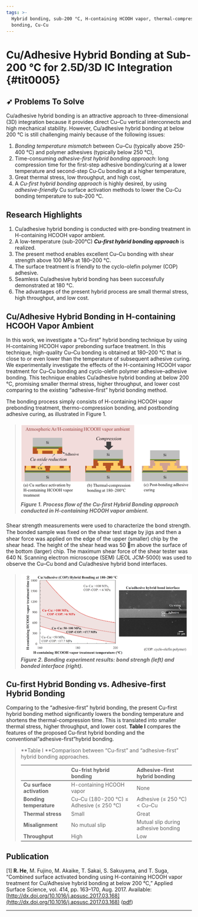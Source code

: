 ```yaml
---
tags: >-
  Hybrid bonding, sub-200 °C, H-containing HCOOH vapor, thermal-compression
  bonding, Cu-Cu
---
```


# Cu/Adhesive Hybrid Bonding at Sub-200 °C for 2.5D/3D IC Integration {#tit0005}

## ➶ Problems To Solve

Cu/adhesive hybrid bonding is an attractive approach to three-dimensional \(3D\) integration because it provides direct Cu–Cu vertical interconnects and high mechanical stability. However, Cu/adhesive hybrid bonding at below 200 °C is still challenging mainly because of the following issues:

1. _Bonding temperature mismatch_ between Cu–Cu \(typically above 250-400 °C\) and polymer adhesives \(typically below 250 °C\),
2. Time-consuming _adhesive-first hybrid bonding_ _approach_: long compression time for the first-step adhesive bonding/curing at a lower temperature and second-step Cu-Cu bonding at a higher temperature,
3. Great thermal stress, low throughput, and high cost,
4. A _Cu-first hybrid bonding_ _approach_ is highly desired, by using _adhesive-friendly_ Cu surface activation methods to lower the Cu-Cu bonding temperature to sub-200 °C.

## Research Highlights

1. Cu/adhesive hybrid bonding is conducted with pre-bonding treatment in H-containing HCOOH vapor ambient.
2. A low-temperature \(sub-200°C\) _**Cu-first hybrid bonding approach**_ is realized.
3. The present method enables excellent Cu–Cu bonding with shear strength above 100 MPa at 180–200 °C.
4. The surface treatment is friendly to the cyclo-olefin polymer \(COP\) adhesive.
5. Seamless Cu/adhesive hybrid bonding has been successfully demonstrated at 180 °C.
6. The advantages of the present hybrid process are small thermal stress, high throughput, and low cost.

## Cu/Adhesive Hybrid Bonding in H-containing HCOOH Vapor Ambient

In this work, we investigate a “Cu-first” hybrid bonding technique by using H-containing HCOOH vapor prebonding surface treatment. In this technique, high-quality Cu–Cu bonding is obtained at 180–200 °C that is close to or even lower than the temperature of subsequent adhesive curing. We experimentally investigate the effects of the H-containing HCOOH vapor treatment for Cu–Cu bonding and cyclo-olefin polymer adhesive–adhesive bonding. This technique enables Cu/adhesive hybrid bonding at below 200 °C, promising smaller thermal stress, higher throughput, and lower cost comparing to the existing “adhesive-first” hybrid bonding method.

The bonding process simply consists of H-containing HCOOH vapor prebonding treatment, thermo-compression bonding, and postbonding adhesive curing, as illustrated in Figure 1.

> ##### ![](/img/Cu-first-hybrid-bonding.png)  Figure 1. Process flow of the Cu-first Hybrid Bonding approach conducted in H-containing HCOOH vapor ambient.

Shear strength measurements were used to characterize the bond strength. The bonded sample was ﬁxed on the shear test stage by jigs and then a shear force was applied on the edge of the upper \(smaller\) chip by the shear head. The height of the shear head was 50 m above the surface of the bottom \(larger\) chip. The maximum shear force of the shear tester was 640 N. Scanning electron microscope \(SEM\) \(JEOL JCM-5000\) was used to observe the Cu–Cu bond and Cu/adhesive hybrid bond interfaces.

> ##### ![](/img/Cu-adhesive-hybrid-bonding-results.png)Figure 2. Bonding experiment results: bond strengh \(left\) and bonded interface \(right\).

## Cu-first Hybrid Bonding vs. Adhesive-first Hybrid Bonding

Comparing to the “adhesive-first” hybrid bonding, the present Cu-first hybrid bonding method significantly lowers the bonding temperature and shortens the thermal-compression time. This is translated into smaller thermal stress, higher throughput, and lower cost. **Table I** compares the features of the proposed Cu-first hybrid bonding and the conventional“adhesive-first”hybrid bonding.

> **Table I **Comparison between “Cu-first” and “adhesive-first” hybrid bonding approaches.
>
> |  | **Cu-frist hybrid bonding** | **Adhesive-first hybrid bonding** |
> | :--- | :--- | :--- |
> | **Cu surface activation** | H-containing HCOOH vapor | None |
> | **Bonding temperature** | Cu–Cu \(180-200 °C\) ≤ Adhesive \(≤ 250 °C\) | Adhesive \(≤ 250 °C\) &lt; Cu–Cu |
> | **Thermal stress** | Small | Great |
> | **Misalignment** | No mutual slip | Mutual slip during adhesive bonding |
> | **Throughput** | High | Low |

## **Publication**

\[1\] **R. He**, M. Fujino, M. Akaike, T. Sakai, S. Sakuyama, and T. Suga, “Combined surface activated bonding using H-containing HCOOH vapor treatment for Cu/Adhesive hybrid bonding at below 200 °C,”  Applied Surface Science, vol. 414, pp. 163–170, Aug. 2017. Available: [http://dx.doi.org/10.1016/j.apsusc.2017.03.168](http://dx.doi.org/10.1016/j.apsusc.2017.03.168) \([pdf](http://www.3dic.org/images/5/54/2017_He._H-containing_HCOOH_vapor_treatment_for_hybrid_bonding.pdf)\)

---



